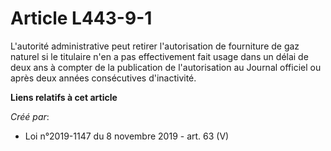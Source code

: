 # Article L443-9-1

L'autorité administrative peut retirer l'autorisation de fourniture de gaz naturel si le titulaire n'en a pas effectivement
fait usage dans un délai de deux ans à compter de la publication de l'autorisation au Journal officiel ou après deux années
consécutives d'inactivité.

**Liens relatifs à cet article**

_Créé par_:

  - Loi n°2019-1147 du 8 novembre 2019 - art. 63 (V)
